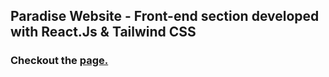 ## Paradise Website - Front-end section developed with React.Js & Tailwind CSS
### Checkout the [page.](https://travel-paradise.netlify.app/)
